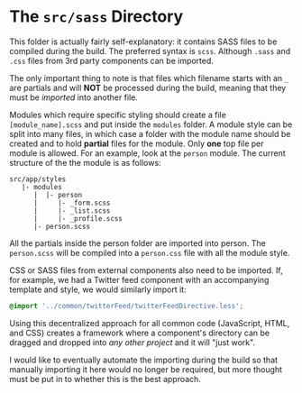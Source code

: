 # The `src/sass` Directory

This folder is actually fairly self-explanatory: it contains SASS files to be compiled during the build. The preferred syntax is `scss`. Although `.sass` and `.css` files from 3rd party components can be imported. 

The only important thing to note is that files which filename starts with an `_` are partials and will **NOT** be processed during the build, meaning that they must be *imported* into another file.

Modules which require specific styling should create a file `[module_name].scss` and put inside the `modules` folder. A module style can be split into many files, in which case a folder with the module name should be created and to hold **partial** files for the module. Only **one** top file per module is allowed. For an example, look at the `person` module. The current structure of the the module is as follows:

```
src/app/styles
   |- modules
      |  |- person
      |     |- _form.scss 
      |     |- _list.scss
      |     |- _profile.scss
      |- person.scss
```

All the partials inside the person folder are imported into person. The `person.scss` will be compiled into a `person.css` file with all the module style.

CSS or SASS files from external components also need to be imported. If, for example, we had a Twitter feed component with
an accompanying template and style, we would similarly import it:

```css
@import '../common/twitterFeed/twitterFeedDirective.less';
```

Using this decentralized approach for all common code (JavaScript, HTML, and CSS) creates a framework where a component's directory can be dragged and dropped into *any other project* and it will "just work".

I would like to eventually automate the importing during the build so that manually importing it here would no longer be required, but more thought must be put in to whether this is the best approach.
